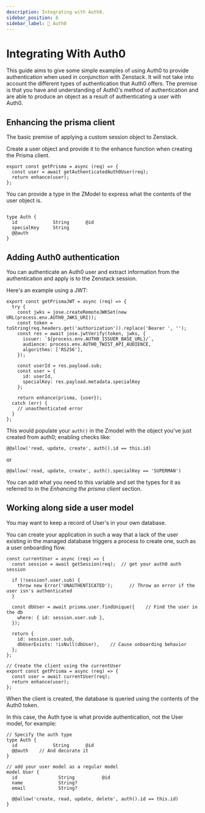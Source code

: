 ```yaml
---
description: Integrating with Auth0.
sidebar_position: 6
sidebar_label: 🚧 Auth0
---
```


# Integrating With Auth0


This guide aims to give some simple examples of using Auth0 to provide authentication when used in conjunction with Zenstack. It will not take into account the different types of authentication that Auth0 offers. The premise is that you have and understanding of Auth0's method of authentication and are able to produce an object as a result of authenticating a user with Auth0. 

## Enhancing the prisma client

The basic premise of applying a custom session object to Zenstack.

Create a user object and provide it to the enhance function when creating the Prisma client.

```
export const getPrisma = async (req) => {
  const user = await getAuthenticatedAuth0User(req);
  return enhance(user);
};
```

You can provide a type in the ZModel to express what the contents of the user object is.

```

type Auth {
  id             String      @id
  specialKey     String
  @@auth
}
```

## Adding Auth0 authentication

You can authenticate an Auth0 user and extract information from the authentication and apply is to the Zenstack session.

Here's an example using a JWT:

```
export const getPrismaJWT = async (req) => {
  try {
    const jwks = jose.createRemoteJWKSet(new URL(process.env.AUTH0_JWKS_URI));
    const token = toString(req.headers.get('authorization')).replace('Bearer ', '');
    const res = await jose.jwtVerify(token, jwks, {
      issuer: `${process.env.AUTH0_ISSUER_BASE_URL}/`,
      audience: process.env.AUTH0_TWIST_API_AUDIENCE,
      algorithms: ['RS256'],
    });
  
    const userId = res.payload.sub;
    const user = {
      id: userId,
      specialKey: res.payload.metadata.specialKey
    };
  
    return enhance(prisma, {user});
  catch (err) {
    // unauthenticated error
  }  
};
```

This would populate your `auth()` in the Zmodel with the object you've just created from auth0; enabling checks like:

```
@@allow('read, update, create', auth().id == this.id)
```

or

```
@@allow('read, update, create', auth().specialKey == 'SUPERMAN')
```

You can add what you need to this variable and set the types for it as referred to in the *Enhancing the prisma client* section.


## Working along side a user model

You may want to keep a record of User's in your own database.

You can create your application in such a way that a lack of the user existing in the managed database triggers a process to create one, such as a user onboarding flow. 

```
const currentUser = async (req) => {
  const session = await getSession(req);  // get your auth0 auth session

  if (!session?.user.sub) { 
    throw new Error('UNAUTHENTICATED');      // Throw an error if the user isn's authenticated
  }

  const dbUser = await prisma.user.findUnique({    // Find the user in the db
    where: { id: session.user.sub },
  }); 
  
  return {
    id: session.user.sub,
    dbUserExists: !isNull(dbUser),    // Cause onboarding behavior 
  };
};

// Create the client using the currentUser
export const getPrisma = async (req) => {
  const user = await currentUser(req);
  return enhance(user);
};
```

When the client is created, the database is queried using the contents of the Auth0 token.

In this case, the Auth tyoe is what provide authentication, not the User model, for example: 

```
// Specify the auth type
type Auth {
  id             String      @id
  @@auth    // And decorate it
}

// add your user model as a regular model
model User {
  id               String          @id
  name             String?
  email            String?

  @@allow('create, read, update, delete', auth().id == this.id)
}
```

